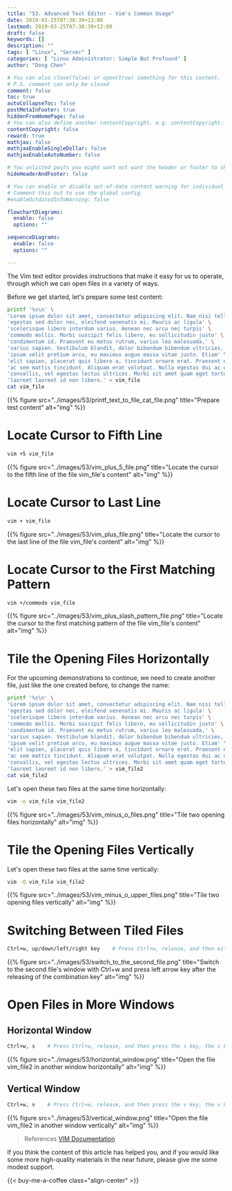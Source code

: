 ```yaml
---
title: "53. Advanced Text Editor - Vim's Common Usage"
date: 2019-03-25T07:38:39+13:00
lastmod: 2019-03-25T07:38:39+13:00
draft: false
keywords: []
description: ""
tags: [ "Linux", "Server" ]
categories: [ "Linux Administrator: Simple But Profound" ]
author: "Dong Chen"

# You can also close(false) or open(true) something for this content.
# P.S. comment can only be closed
comment: false
toc: true
autoCollapseToc: false
postMetaInFooter: true
hiddenFromHomePage: false
# You can also define another contentCopyright. e.g. contentCopyright: "This is another copyright."
contentCopyright: false
reward: true
mathjax: false
mathjaxEnableSingleDollar: false
mathjaxEnableAutoNumber: false

# You unlisted posts you might want not want the header or footer to show
hideHeaderAndFooter: false

# You can enable or disable out-of-date content warning for individual post.
# Comment this out to use the global config.
#enableOutdatedInfoWarning: false

flowchartDiagrams:
  enable: false
  options: ""

sequenceDiagrams: 
  enable: false
  options: ""

---
```


The Vim text editor provides instructions that make it easy for us to operate, through which we can open files in a variety of ways.

<!--more-->

Before we get started, let's prepare some test content:

```bash
printf '%s\n' \
'Lorem ipsum dolor sit amet, consectetur adipiscing elit. Nam nisi tellus,' \
'egestas sed dolor nec, eleifend venenatis mi. Mauris ac ligula' \
'scelerisque libero interdum varius. Aenean nec arcu nec turpis' \
'commodo mollis. Morbi suscipit felis libero, eu sollicitudin justo' \
'condimentum id. Praesent eu metus rutrum, varius leo malesuada,' \
'varius sapien. Vestibulum blandit, dolor bibendum bibendum ultricies,' \
'ipsum velit pretium arcu, eu maximus augue massa vitae justo. Etiam' \
'elit sapien, placerat quis libero a, tincidunt ornare erat. Praesent eu nibh' \
'ac sem mattis tincidunt. Aliquam erat volutpat. Nulla egestas dui ac urna' \
'convallis, vel egestas lectus ultrices. Morbi sit amet quam eget tortor' \
'laoreet laoreet id non libero.' > vim_file
cat vim_file
```

{{% figure src="../images/53/printf_text_to_file_cat_file.png" title="Prepare test content" alt="img" %}}

# Locate Cursor to Fifth Line

```bash
vim +5 vim_file
```

{{% figure src="../images/53/vim_plus_5_file.png" title="Locate the cursor to the fifth line of the file vim_file's content" alt="img" %}}

# Locate Cursor to Last Line

```bash
vim + vim_file
```

{{% figure src="../images/53/vim_plus_file.png" title="Locate the cursor to the last line of the file vim_file's content" alt="img" %}}

# Locate Cursor to the First Matching Pattern

```bash
vim +/commodo vim_file
```

{{% figure src="../images/53/vim_plus_slash_pattern_file.png" title="Locate the cursor to the first matching pattern of the file vim_file's content" alt="img" %}}

# Tile the Opening Files Horizontally

For the upcoming demonstrations to continue, we need to create another file, just like the one created before, to change the name:

```bash
printf '%s\n' \
'Lorem ipsum dolor sit amet, consectetur adipiscing elit. Nam nisi tellus,' \
'egestas sed dolor nec, eleifend venenatis mi. Mauris ac ligula' \
'scelerisque libero interdum varius. Aenean nec arcu nec turpis' \
'commodo mollis. Morbi suscipit felis libero, eu sollicitudin justo' \
'condimentum id. Praesent eu metus rutrum, varius leo malesuada,' \
'varius sapien. Vestibulum blandit, dolor bibendum bibendum ultricies,' \
'ipsum velit pretium arcu, eu maximus augue massa vitae justo. Etiam' \
'elit sapien, placerat quis libero a, tincidunt ornare erat. Praesent eu nibh' \
'ac sem mattis tincidunt. Aliquam erat volutpat. Nulla egestas dui ac urna' \
'convallis, vel egestas lectus ultrices. Morbi sit amet quam eget tortor' \
'laoreet laoreet id non libero.' > vim_file2
cat vim_file2
```

Let's open these two files at the same time horizontally:

```bash
vim -o vim_file vim_file2
```

{{% figure src="../images/53/vim_minus_o_files.png" title="Tile two opening files horizontally" alt="img" %}}

# Tile the Opening Files Vertically

Let's open these two files at the same time vertically:

```bash
vim -O vim_file vim_file2
```

{{% figure src="../images/53/vim_minus_o_upper_files.png" title="Tile two opening files vertically" alt="img" %}}

# Switching Between Tiled Files

```bash
Ctrl+w, up/down/left/right key    # Press Ctrl+w, release, and then either one of the arrow keys, the arrow key must be pressed after the releasing of the Ctrl+w combination key.
```

{{% figure src="../images/53/switch_to_the_second_file.png" title="Switch to the second file's window with Ctrl+w and press left arrow key after the releasing of the combination key" alt="img" %}}

# Open Files in More Windows

## Horizontal Window

```bash
Ctrl+w, s    # Press Ctrl+w, release, and then press the s key, the s key must be pressed after the releasing of the Ctrl+w combination key.
```

{{% figure src="../images/53/horizontal_window.png" title="Open the file vim_file2 in another window horizontally" alt="img" %}}

## Vertical Window

```bash
Ctrl+w, v    # Press Ctrl+w, release, and then press the v key, the v key must be pressed after the releasing of the Ctrl+w combination key.
```

{{% figure src="../images/53/vertical_window.png" title="Open the file vim_file2 in another window vertically" alt="img" %}}

> References
> [VIM Documentation](https://www.vim.org/docs.php)

If you think the content of this article has helped you, and if you would like some more high-quality materials in the near future, please give me some modest support.

<!-- Buy Me a Coffee Button -->
{{< buy-me-a-coffee class="align-center" >}}
